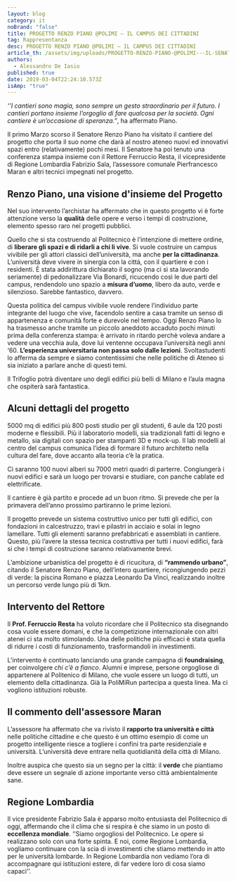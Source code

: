 ```yaml
---
layout: blog
category: it
noBrand: "false"
title: PROGETTO RENZO PIANO @POLIMI – IL CAMPUS DEI CITTADINI
tag: Rappresentanza
desc: PROGETTO RENZO PIANO @POLIMI – IL CAMPUS DEI CITTADINI
article_th: /assets/img/uploads/PROGETTO-RENZO-PIANO-@POLIMI---IL-SENATORE-VISITA-IL-CANTIERE-E-LANCIA-IL-CAMPUS-DEI-CITTADINI.jpg
authors:
  - Alessandro De Iasio
published: true
date: 2019-03-04T22:24:10.573Z
isAmp: "true"
---
```

*‘’I cantieri sono magia, sono sempre un gesto straordinario per il futuro. I cantieri portano insieme l’orgoglio di fare qualcosa per la società. Ogni cantiere è un’occasione di speranza.”*, ha affermato Piano.

Il primo Marzo scorso il Senatore Renzo Piano ha visitato il cantiere del progetto che porta il suo nome che darà al nostro ateneo nuovi ed innovativi spazi entro (relativamente) pochi mesi. Il Senatore ha poi tenuto una conferenza stampa insieme con il Rettore Ferruccio Resta, il vicepresidente di Regione Lombardia Fabrizio Sala, l’assessore comunale Pierfrancesco Maran e altri tecnici impegnati nel progetto.

## **Renzo Piano, una visione d'insieme del Progetto**

Nel suo intervento l’archistar ha affermato che in questo progetto vi è forte attenzione verso la  **qualità**  delle opere e verso i tempi di costruzione, elemento spesso raro nei progetti pubblici.

Quello che si sta costruendo al Politecnico è l’intenzione di mettere ordine, di  **liberare gli spazi e di ridarli a chi li vive**. Si vuole costruire un campus vivibile per gli attori classici dell’università, ma anche  **per la cittadinanza**. L’università deve vivere in sinergia con la città, con il quartiere e con i residenti. È stata addirittura dichiarato il sogno (ma ci si sta lavorando seriamente) di pedonalizzare Via Bonardi, ricucendo così le due parti del campus, rendendolo uno spazio a **misura d’uomo**, libero da auto, verde e silenzioso. Sarebbe fantastico, davvero.

Questa politica del campus vivibile vuole rendere l’individuo parte integrante del luogo che vive, facendolo sentire a casa tramite un senso di appartenenza e comunità forte e durevole nel tempo. Oggi Renzo Piano lo ha trasmesso anche tramite un piccolo aneddoto accaduto pochi minuti prima della conferenza stampa: è arrivato in ritardo perchè voleva andare a vedere una vecchia aula, dove lui ventenne occupava l’università negli anni ‘60.  **L’esperienza universitaria non passa solo dalle lezioni**. Svoltastudenti lo afferma da sempre e siamo contentissimi che nelle politiche di Ateneo si sia iniziato a parlare anche di questi temi.

Il Trifoglio potrà diventare uno degli edifici più belli di Milano e l’aula magna che ospiterà sarà fantastica.

## **Alcuni dettagli del progetto**

5000 mq di edifici più 800 posti studio per gli studenti, 6 aule da 120 posti moderne e flessibili. Più il laboratorio modelli, sia tradizionali fatti di legno e metallo, sia digitali con spazio per stampanti 3D e mock-up. Il lab modelli al centro del campus comunica l’idea di formare il futuro architetto nella cultura del fare, dove accanto alla teoria c’è la pratica.

Ci saranno 100 nuovi alberi su 7000 metri quadri di parterre. Congiungerà i nuovi edifici e sarà un luogo per trovarsi e studiare, con panche cablate ed elettrificate.

Il cantiere è già partito e procede ad un buon ritmo. Si prevede che per la primavera dell’anno prossimo partiranno le prime lezioni.

Il progetto prevede un sistema costruttivo unico per tutti gli edifici, con fondazioni in calcestruzzo, travi e pilastri in acciaio e solai in legno lamellare. Tutti gli elementi saranno prefabbricati e assemblati in cantiere. Questo, più l’avere la stessa tecnica costruttiva per tutti i nuovi edifici, farà si che i tempi di costruzione saranno relativamente brevi.

L’ambizione urbanistica del progetto è di ricucitura, di  **“rammendo urbano”**, citando il Senatore Renzo Piano, dell’intero quartiere, ricongiungendo pezzi di verde: la piscina Romano e piazza Leonardo Da Vinci, realizzando inoltre un percorso verde lungo più di 1km.

## Intervento del Rettore

Il **Prof. Ferruccio Resta**  ha voluto ricordare che il Politecnico sta disegnando cosa vuole essere domani, e che la competizione internazionale con altri atenei ci sta molto stimolando. Una delle politiche più efficaci è stata quella di ridurre i costi di funzionamento, trasformandoli in investimenti.

L’intervento è continuato lanciando una grande campagna di  **foundraising**, per coinvolgere  *chi c’è a fianco*. Alumni e imprese, persone orgogliose di appartenere al Politenico di Milano, che vuole essere un luogo di tutti, un elemento della cittadinanza. Già la PoliMiRun partecipa a questa linea. Ma ci vogliono istituzioni robuste.

## Il commento dell'assessore Maran

L’assessore ha affermato che va rivisto il  **rapporto tra università e città**  nelle politiche cittadine e che questo è un ottimo esempio di come un progetto intelligente riesce a togliere i confini tra parte residenziale e università. L’università deve entrare nella quotidianità della città di Milano.

Inoltre auspica che questo sia un segno per la città: il  **verde**  che piantiamo deve essere un segnale di azione importante verso città ambientalmente sane.

## Regione Lombardia

Il vice presidente Fabrizio Sala è apparso molto entusiasta del Politecnico di oggi, affermando che il clima che si respira è che siamo in un posto di  **eccellenza mondiale**. ‘’Siamo orgogliosi del Politecnico. Le opere si realizzano solo con una forte spinta. E noi, come Regione Lombardia, vogliamo continuare con la scia di investimenti che stiamo mettendo in atto per le università lombarde. In Regione Lombardia non vediamo l’ora di accompagnare qui istituzioni estere, di far vedere loro di cosa siamo capaci’’.